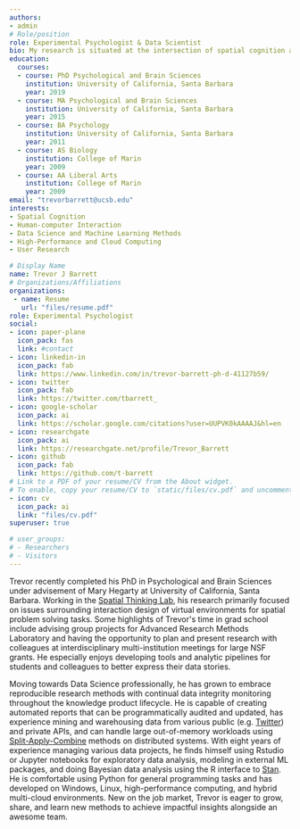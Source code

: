 ```yaml
---
authors:
- admin
# Role/position
role: Experimental Psychologist & Data Scientist
bio: My research is situated at the intersection of spatial cognition and human-computer interaction.
education:
  courses:
  - course: PhD Psychological and Brain Sciences
    institution: University of California, Santa Barbara
    year: 2019
  - course: MA Psychological and Brain Sciences
    institution: University of California, Santa Barbara
    year: 2015
  - course: BA Psychology
    institution: University of California, Santa Barbara
    year: 2011
  - course: AS Biology
    institution: College of Marin
    year: 2009
  - course: AA Liberal Arts
    institution: College of Marin
    year: 2009
email: "trevorbarrett@ucsb.edu"
interests:
- Spatial Cognition
- Human-computer Interaction
- Data Science and Machine Learning Methods
- High-Performance and Cloud Computing
- User Research

# Display Name
name: Trevor J Barrett
# Organizations/Affiliations
organizations:
 - name: Resume
   url: "files/resume.pdf"
role: Experimental Psychologist
social:
- icon: paper-plane
  icon_pack: fas
  link: #contact
- icon: linkedin-in
  icon_pack: fab
  link: https://www.linkedin.com/in/trevor-barrett-ph-d-41127b59/
- icon: twitter
  icon_pack: fab
  link: https://twitter.com/tbarrett_
- icon: google-scholar
  icon_pack: ai
  link: https://scholar.google.com/citations?user=UUPVK0kAAAAJ&hl=en
- icon: researchgate
  icon_pack: ai
  link: https://researchgate.net/profile/Trevor_Barrett
- icon: github
  icon_pack: fab
  link: https://github.com/t-barrett
# Link to a PDF of your resume/CV from the About widget.
# To enable, copy your resume/CV to `static/files/cv.pdf` and uncomment the lines below.  
- icon: cv
  icon_pack: ai
  link: "files/cv.pdf"
superuser: true

# user_groups:
# - Researchers
# - Visitors
---
```

Trevor recently completed his PhD in Psychological and Brain Sciences under advisement of Mary Hegarty at University of California, Santa Barbara. Working in the [Spatial Thinking Lab](https://hegarty-lab.psych.ucsb.edu), his research primarily focused on issues surrounding interaction design of virtual environments for spatial problem solving tasks. Some highlights of Trevor's time in grad school include advising group projects for Advanced Research Methods Laboratory and having the opportunity to plan and present research with colleagues at interdisciplinary multi-institution meetings for large NSF grants. He especially enjoys developing tools and analytic pipelines for students and colleagues to better express their data stories.

Moving towards Data Science professionally, he has grown to embrace reproducible research methods with continual data integrity monitoring throughout the knowledge product lifecycle. He is capable of creating automated reports that can be programmatically audited and updated, has experience mining and warehousing data from various public (e.g. [Twitter](https://rtweet.info)) and private APIs, and can handle large out-of-memory workloads using [Split-Apply-Combine](https://www.jstatsoft.org/article/view/v040i01) methods on distributed systems. With eight years of experience managing various data projects, he finds himself using Rstudio or Jupyter notebooks for exploratory data analysis, modeling in external ML packages, and doing Bayesian data analysis using the R interface to [Stan](https://mc-stan.org).  He is comfortable using Python for general programming tasks and has developed on Windows, Linux, high-performance computing, and hybrid multi-cloud environments. New on the job market, Trevor is eager to grow, share, and learn new methods to achieve impactful insights alongside an awesome team.

